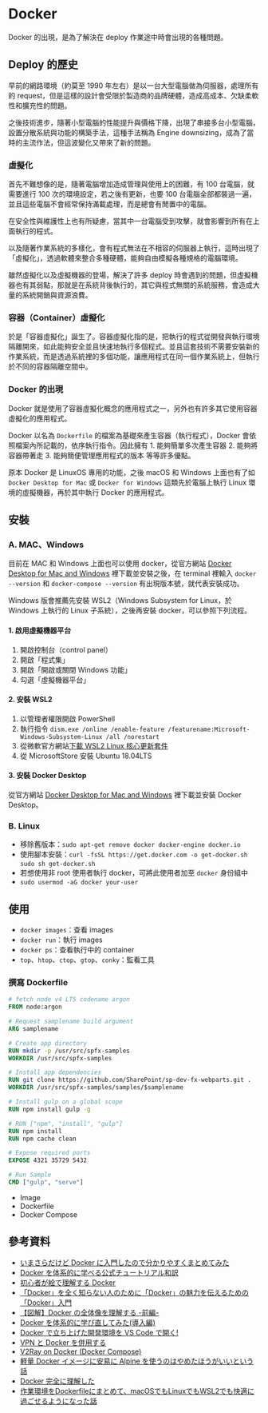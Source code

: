 # Docker

Docker 的出現，是為了解決在 deploy 作業途中時會出現的各種問題。

## Deploy 的歷史

早前的網路環境（約莫至 1990 年左右）是以一台大型電腦做為伺服器，處理所有的 request，但是這樣的設計會受限於製造商的品牌硬體，造成高成本、欠缺柔軟性和擴充性的問題。

之後技術進步，隨著小型電腦的性能提升與價格下降，出現了串接多台小型電腦，設置分散系統與功能的構築手法，這種手法稱為 Engine downsizing，成為了當時的主流作法，但這波變化又帶來了新的問題。

### 虛擬化

首先不難想像的是，隨著電腦增加造成管理與使用上的困難，有 100 台電腦，就需要進行 100 次的環境設定，若之後有更新，也要 100 台電腦全部都裝過一遍，並且這些電腦不會經常保持滿載處理，而是總會有閒置中的電腦。

在安全性與維護性上也有所疑慮，當其中一台電腦受到攻擊，就會影響到所有在上面執行的程式。

以及隨著作業系統的多樣化，會有程式無法在不相容的伺服器上執行，這時出現了「虛擬化」，透過軟體來整合多種硬體，能夠自由模擬各種規格的電腦環境。

雖然虛擬化以及虛擬機器的登場，解決了許多 deploy 時會遇到的問題，但虛擬機器也有其弱點，那就是在系統背後執行的，其它與程式無關的系統服務，會造成大量的系統開銷與資源浪費。

### 容器（Container）虛擬化

於是「容器虛擬化」誕生了。容器虛擬化指的是，把執行的程式從開發與執行環境隔離開來，如此能夠安全並且快速地執行多個程式。並且這套技術不需要安裝新的作業系統，而是透過系統裡的多個功能，讓應用程式在同一個作業系統上，但執行於不同的容器隔離空間中。

### Docker 的出現

Docker 就是使用了容器虛擬化概念的應用程式之一，另外也有許多其它使用容器虛擬化的應用程式。

Docker 以名為 `Dockerfile` 的檔案為基礎來產生容器（執行程式），Docker 會依照檔案內所記載的，依序執行指令。因此擁有 1. 能夠簡單多次產生容器 2. 能夠將容器帶著走 3. 能夠簡便管理應用程式的版本 等等許多優點。

原本 Docker 是 LinuxOS 專用的功能，之後 macOS 和 Windows 上面也有了如 `Docker Desktop for Mac` 或 `Docker for Windows` 這類先於電腦上執行 Linux 環境的虛擬機器，再於其中執行 Docker 的應用程式。

## 安裝

### A. MAC、Windows

目前在 MAC 和 Windows 上面也可以使用 docker，從官方網站 [Docker Desktop for Mac and Windows](https://www.docker.com/products/docker-desktop) 裡下載並安裝之後，在 terminal 裡輸入 `docker --version` 和 `docker-compose --version` 有出現版本號，就代表安裝成功。

Windows 版會推薦先安裝 WSL2（Windows Subsystem for Linux，於 Windows 上執行的 Linux 子系統），之後再安裝 docker，可以參照下列流程。

#### 1. 啟用虛擬機器平台

1. 開啟控制台（control panel）
2. 開啟「程式集」
3. 開啟「開啟或關閉 Windows 功能」
4. 勾選「虛擬機器平台」

#### 2. 安裝 WSL2

1. 以管理者權限開啟 PowerShell
2. 執行指令 `dism.exe /online /enable-feature /featurename:Microsoft-Windows-Subsystem-Linux /all /norestart`
3. 從微軟官方網站[下載 WSL2 Linux 核心更新套件](https://docs.microsoft.com/zh-tw/windows/wsl/wsl2-kernel)
4. 從 MicrosoftStore 安裝 Ubuntu 18.04LTS

#### 3. 安裝 Docker Desktop

從官方網站 [Docker Desktop for Mac and Windows](https://www.docker.com/products/docker-desktop) 裡下載並安裝 Docker Desktop。

### B. Linux

- 移除舊版本：`sudo apt-get remove docker docker-engine docker.io`
- 使用腳本安裝：`curl -fsSL https://get.docker.com -o get-docker.sh`
  <br>`sudo sh get-docker.sh`
- 若想使用非 root 使用者執行 docker，可將此使用者加至 `docker` 身份組中
- `sudo usermod -aG docker your-user`

## 使用

- `docker images`：查看 images
- `docker run`：執行 images
- `docker ps`：查看執行中的 container
- `top`、`htop`、`ctop`、`gtop`、`conky`：監看工具

### 撰寫 Dockerfile

```dockerfile
# fetch node v4 LTS codename argon
FROM node:argon

# Request samplename build argument
ARG samplename

# Create app directory
RUN mkdir -p /usr/src/spfx-samples
WORKDIR /usr/src/spfx-samples

# Install app dependencies
RUN git clone https://github.com/SharePoint/sp-dev-fx-webparts.git .
WORKDIR /usr/src/spfx-samples/samples/$samplename

# Install gulp on a global scope
RUN npm install gulp -g

# RUN ["npm", "install", "gulp"]
RUN npm install
RUN npm cache clean

# Expose required ports
EXPOSE 4321 35729 5432

# Run Sample
CMD ["gulp", "serve"]
```

- Image
- Dockerfile
- Docker Compose

## 參考資料

- [いまさらだけど Docker に入門したので分かりやすくまとめてみた](https://qiita.com/gold-kou/items/44860fbda1a34a001fc1)
- [Docker を体系的に学べる公式チュートリアル和訳](https://qiita.com/Michinosuke/items/5778e0d9e9c04038903c)
- [初心者が絵で理解する Docker](https://zenn.dev/suzuki_hoge/books/2021-04-docker-picture-60fbe950136be9c7ad85)
- [「Docker」を全く知らない人のために「Docker」の魅力を伝えるための「Docker」入門](https://qiita.com/bremen/items/4604f530fe25786240db)
- [【図解】Docker の全体像を理解する -前編-](https://qiita.com/etaroid/items/b1024c7d200a75b992fc)
- [Docker を体系的に学び直してみた(導入編)](https://qiita.com/takuya_tsurumi/items/182d2de3f3ce7bb63edb)
- [Docker で立ち上げた開発環境を VS Code で開く!](https://qiita.com/yoskeoka/items/01c52c069123e0298660)
- [VPN と Docker を併用する](https://shinpei.github.io/blog/2014/11/11/how-to-vpn-and-docker-live-along)
- [V2Ray on Docker (Docker Compose)](https://github.com/jim60105/docker-V2Ray)
- [軽量 Docker イメージに安易に Alpine を使うのはやめたほうがいいという話](https://blog.inductor.me/entry/alpine-not-recommended)
- [Docker 完全に理解した](https://eng-blog.iij.ad.jp/archives/12414)
- [作業環境をDockerfileにまとめて、macOSでもLinuxでもWSL2でも快適に過ごせるようになった話](https://zenn.dev/hinoshiba/articles/workstation-on-docker)

